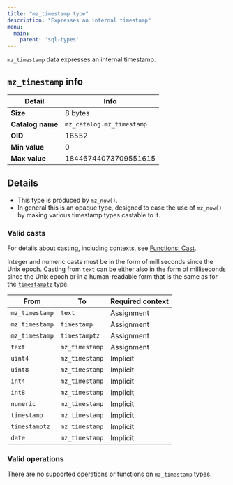 ```yaml
---
title: "mz_timestamp type"
description: "Expresses an internal timestamp"
menu:
  main:
    parent: 'sql-types'
---
```


`mz_timestamp` data expresses an internal timestamp.

## `mz_timestamp` info

Detail | Info
-------|------
**Size** | 8 bytes
**Catalog name** | `mz_catalog.mz_timestamp`
**OID** | 16552
**Min value** | 0
**Max value** | 18446744073709551615

## Details

- This type is produced by `mz_now()`.
- In general this is an opaque type, designed to ease the use of `mz_now()` by making various timestamp types castable to it.

### Valid casts

For details about casting, including contexts, see [Functions:
Cast](../../functions/cast).

Integer and numeric casts must be in the form of milliseconds since the Unix epoch. Casting from `text` can be either also in the form of milliseconds since the Unix epoch or in a human-readable form that is the same as for the [`timestamptz`](../timestamptz) type.

From | To | Required context
-----|----|--------
`mz_timestamp` | `text` | Assignment
`mz_timestamp` | `timestamp` | Assignment
`mz_timestamp` | `timestamptz` | Assignment
`text` | `mz_timestamp` | Assignment
`uint4` | `mz_timestamp` | Implicit
`uint8` | `mz_timestamp` | Implicit
`int4` | `mz_timestamp` | Implicit
`int8` | `mz_timestamp` | Implicit
`numeric` | `mz_timestamp` | Implicit
`timestamp` | `mz_timestamp` | Implicit
`timestamptz` | `mz_timestamp` | Implicit
`date` | `mz_timestamp` | Implicit

### Valid operations

There are no supported operations or functions on `mz_timestamp` types.
